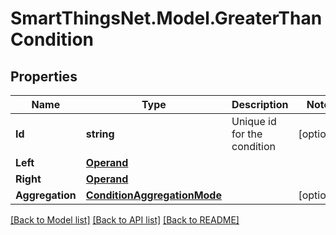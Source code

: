 # SmartThingsNet.Model.GreaterThanCondition
## Properties

Name | Type | Description | Notes
------------ | ------------- | ------------- | -------------
**Id** | **string** | Unique id for the condition | [optional] 
**Left** | [**Operand**](Operand.md) |  | 
**Right** | [**Operand**](Operand.md) |  | 
**Aggregation** | [**ConditionAggregationMode**](ConditionAggregationMode.md) |  | [optional] 

[[Back to Model list]](../README.md#documentation-for-models) [[Back to API list]](../README.md#documentation-for-api-endpoints) [[Back to README]](../README.md)

